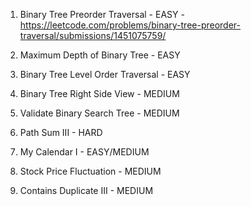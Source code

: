 1. Binary Tree Preorder Traversal - EASY - https://leetcode.com/problems/binary-tree-preorder-traversal/submissions/1451075759/

2. Maximum Depth of Binary Tree - EASY

3. Binary Tree Level Order Traversal - EASY

4. Binary Tree Right Side View - MEDIUM

5. Validate Binary Search Tree - MEDIUM

6. Path Sum III - HARD

7. My Calendar I - EASY/MEDIUM

8. Stock Price Fluctuation - MEDIUM

9. Contains Duplicate III - MEDIUM
